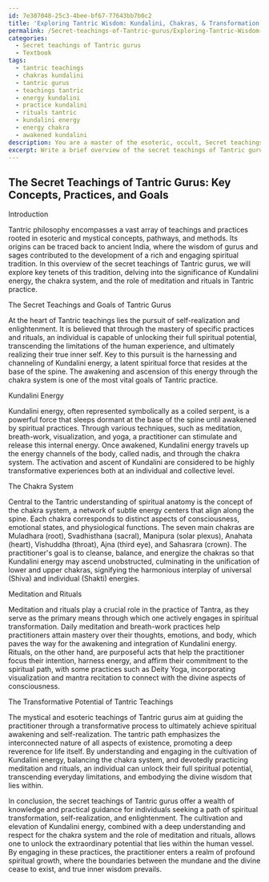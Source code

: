 ```yaml
---
id: 7e307048-25c3-4bee-bf67-77643bb7b0c2
title: 'Exploring Tantric Wisdom: Kundalini, Chakras, & Transformation'
permalink: /Secret-teachings-of-Tantric-gurus/Exploring-Tantric-Wisdom-Kundalini-Chakras-Transformation/
categories:
  - Secret teachings of Tantric gurus
  - Textbook
tags:
  - tantric teachings
  - chakras kundalini
  - tantric gurus
  - teachings tantric
  - energy kundalini
  - practice kundalini
  - rituals tantric
  - kundalini energy
  - energy chakra
  - awakened kundalini
description: You are a master of the esoteric, occult, Secret teachings of Tantric gurus and education, you have written many textbooks on the subject in ways that provide students with rich and deep understanding of the subject. You are being asked to write textbook-like sections on a topic and you do it with full context, explainability, and reliability in accuracy to the true facts of the topic at hand, in a textbook style that a student would easily be able to learn from, in a rich, engaging, and contextual way. Always include relevant context (such as formulas and history), related concepts, and in a way that someone can gain deep insights from.
excerpt: Write a brief overview of the secret teachings of Tantric gurus, focusing on key concepts, practices, and goals in the context of a grimoire. Explain the significance of Kundalini energy, the chakra system, and the role of meditation and rituals in Tantric practice, highlighting the transformative potential of these teachings for those who follow this path.
---
```


## The Secret Teachings of Tantric Gurus: Key Concepts, Practices, and Goals

Introduction

Tantric philosophy encompasses a vast array of teachings and practices rooted in esoteric and mystical concepts, pathways, and methods. Its origins can be traced back to ancient India, where the wisdom of gurus and sages contributed to the development of a rich and engaging spiritual tradition. In this overview of the secret teachings of Tantric gurus, we will explore key tenets of this tradition, delving into the significance of Kundalini energy, the chakra system, and the role of meditation and rituals in Tantric practice.

The Secret Teachings and Goals of Tantric Gurus

At the heart of Tantric teachings lies the pursuit of self-realization and enlightenment. It is believed that through the mastery of specific practices and rituals, an individual is capable of unlocking their full spiritual potential, transcending the limitations of the human experience, and ultimately realizing their true inner self. Key to this pursuit is the harnessing and channeling of Kundalini energy, a latent spiritual force that resides at the base of the spine. The awakening and ascension of this energy through the chakra system is one of the most vital goals of Tantric practice.

Kundalini Energy

Kundalini energy, often represented symbolically as a coiled serpent, is a powerful force that sleeps dormant at the base of the spine until awakened by spiritual practices. Through various techniques, such as meditation, breath-work, visualization, and yoga, a practitioner can stimulate and release this internal energy. Once awakened, Kundalini energy travels up the energy channels of the body, called nadis, and through the chakra system. The activation and ascent of Kundalini are considered to be highly transformative experiences both at an individual and collective level.

The Chakra System

Central to the Tantric understanding of spiritual anatomy is the concept of the chakra system, a network of subtle energy centers that align along the spine. Each chakra corresponds to distinct aspects of consciousness, emotional states, and physiological functions. The seven main chakras are Muladhara (root), Svadhisthana (sacral), Manipura (solar plexus), Anahata (heart), Vishuddha (throat), Ajna (third eye), and Sahasrara (crown). The practitioner's goal is to cleanse, balance, and energize the chakras so that Kundalini energy may ascend unobstructed, culminating in the unification of lower and upper chakras, signifying the harmonious interplay of universal (Shiva) and individual (Shakti) energies.

Meditation and Rituals

Meditation and rituals play a crucial role in the practice of Tantra, as they serve as the primary means through which one actively engages in spiritual transformation. Daily meditation and breath-work practices help practitioners attain mastery over their thoughts, emotions, and body, which paves the way for the awakening and integration of Kundalini energy. Rituals, on the other hand, are purposeful acts that help the practitioner focus their intention, harness energy, and affirm their commitment to the spiritual path, with some practices such as Deity Yoga, incorporating visualization and mantra recitation to connect with the divine aspects of consciousness. 

The Transformative Potential of Tantric Teachings

The mystical and esoteric teachings of Tantric gurus aim at guiding the practitioner through a transformative process to ultimately achieve spiritual awakening and self-realization. The tantric path emphasizes the interconnected nature of all aspects of existence, promoting a deep reverence for life itself. By understanding and engaging in the cultivation of Kundalini energy, balancing the chakra system, and devotedly practicing meditation and rituals, an individual can unlock their full spiritual potential, transcending everyday limitations, and embodying the divine wisdom that lies within.

In conclusion, the secret teachings of Tantric gurus offer a wealth of knowledge and practical guidance for individuals seeking a path of spiritual transformation, self-realization, and enlightenment. The cultivation and elevation of Kundalini energy, combined with a deep understanding and respect for the chakra system and the role of meditation and rituals, allows one to unlock the extraordinary potential that lies within the human vessel. By engaging in these practices, the practitioner enters a realm of profound spiritual growth, where the boundaries between the mundane and the divine cease to exist, and true inner wisdom prevails.
